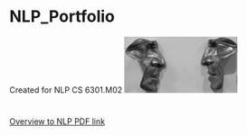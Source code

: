 # NLP_Portfolio
Created for NLP CS 6301.M02
<img src="https://github.com/jacobvillegas/NLP_Portfolio/blob/5b519bb4a0ea3e7cf88be617e74b1e6ac1cd4da1/IMG_0441.jpeg" width="200" height="100">

#
[Overview to NLP PDF link](https://github.com/jacobvillegas/NLP_Portfolio/raw/main/Introduction%20to%20Natural%20Language%20Processing.pdf)

